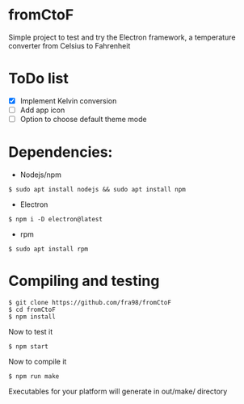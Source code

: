# fromCtoF
Simple project to test and try the Electron framework, a temperature converter from Celsius to Fahrenheit

# ToDo list
-  [x] Implement Kelvin conversion
-  [ ] Add app icon
-  [ ] Option to choose default theme mode

# Dependencies:

+ Nodejs/npm

```$ sudo apt install nodejs && sudo apt install npm```

+ Electron

```$ npm i -D electron@latest```

+ rpm

```$ sudo apt install rpm```

# Compiling and testing
```
$ git clone https://github.com/fra98/fromCtoF
$ cd fromCtoF
$ npm install
```
Now to test it
```
$ npm start
```
Now to compile it
```
$ npm run make 
```

Executables for your platform will generate in out/make/ directory
